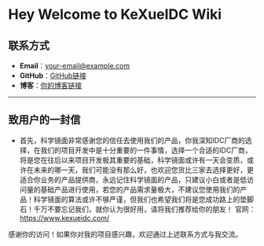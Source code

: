 # Hey Welcome to KeXueIDC Wiki

## 联系方式
- **Email**：[your-email@example.com](mailto:your-email@example.com)
- **GitHub**：[GitHub链接](https://github.com/your-github-username)
- **博客**：[你的博客链接](https://your-blog.com)

---
## 致用户的一封信
- 首先，科学镜面非常感谢您的信任去使用我们的产品，你我深知IDC厂商的选择，在我们的项目开发中是十分重要的一件事情，选择一个合适的IDC厂商，将是您在往后以来项目开发极其重要的基础，科学镜面或许有一天会变质，或许在未来的哪一天，我们可能没有那么好，也欢迎您货比三家去选择更好，更适合你业务的产品提供商，永远记住科学镜面的产品，只建议小白或者是低访问量的基础产品进行使用，若您的产品需求量极大，不建议您使用我们的产品！科学镜面的算法或许不够严谨，但我们也希望我们将是您成功路上的垫脚石！千万不要忘记我们，就你认为很好用，请将我们推荐给你的朋友！
官网：https://www.kexueidc.com/

感谢你的访问！如果你对我的项目感兴趣，欢迎通过上述联系方式与我交流。
